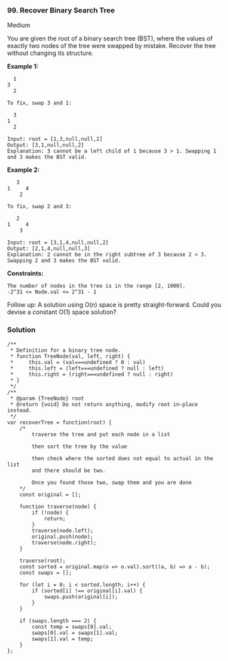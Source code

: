 ### 99. Recover Binary Search Tree
Medium

You are given the root of a binary search tree (BST), where the values of exactly two nodes of the tree were swapped by mistake. Recover the tree without changing its structure.

**Example 1:**
```
  1
3
  2
  
To fix, swap 3 and 1:

  3
1
  2

Input: root = [1,3,null,null,2]
Output: [3,1,null,null,2]
Explanation: 3 cannot be a left child of 1 because 3 > 1. Swapping 1 and 3 makes the BST valid.
```

**Example 2:**
```
   3
1     4
    2
    
To fix, swap 2 and 3:

   2
1     4
    3
    
Input: root = [3,1,4,null,null,2]
Output: [2,1,4,null,null,3]
Explanation: 2 cannot be in the right subtree of 3 because 2 < 3. Swapping 2 and 3 makes the BST valid.
``` 

**Constraints:**
```
The number of nodes in the tree is in the range [2, 1000].
-2^31 <= Node.val <= 2^31 - 1
``` 

Follow up: A solution using O(n) space is pretty straight-forward. Could you devise a constant O(1) space solution?

### Solution
```
/**
 * Definition for a binary tree node.
 * function TreeNode(val, left, right) {
 *     this.val = (val===undefined ? 0 : val)
 *     this.left = (left===undefined ? null : left)
 *     this.right = (right===undefined ? null : right)
 * }
 */
/**
 * @param {TreeNode} root
 * @return {void} Do not return anything, modify root in-place instead.
 */
var recoverTree = function(root) {
    /*
        traverse the tree and put each node in a list
        
        then sort the tree by the value
        
        then check where the sorted does not equal to actual in the list
        and there should be two.
        
        Once you found those two, swap them and you are done
    */
    const original = [];
    
    function traverse(node) {
        if (!node) {
            return;
        }
        traverse(node.left);
        original.push(node);
        traverse(node.right);
    }
    
    traverse(root);
    const sorted = original.map(o => o.val).sort((a, b) => a - b);
    const swaps = [];
    
    for (let i = 0; i < sorted.length; i++) {
        if (sorted[i] !== original[i].val) {
            swaps.push(original[i]);
        }
    }
    
    if (swaps.length === 2) {
        const temp = swaps[0].val;
        swaps[0].val = swaps[1].val;
        swaps[1].val = temp;
    }
};
```
